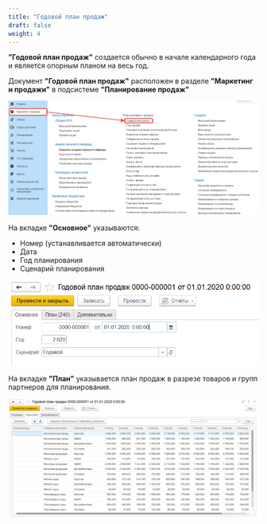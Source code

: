 ```yaml
---
title: "Годовой план продаж"
draft: false
weight: 4
---
```


**"Годовой план продаж"** создается обычно в начале календарного года и является опорным планом на весь год.

Документ **"Годовой план продаж"** расположен в разделе **"Маркетинг и продажи"** в подсистеме **"Планирование продаж"**

[![1][1]][1]

На вкладке **"Основное"** указываются:

- Номер (устанавливается автоматически)
- Дата
- Год планирования
- Сценарий планирования

[![2][2]][2]

На вкладке **"План"** указывается план продаж в разрезе товаров и групп партнеров для планирования.

[![3][3]][3]

[1]: 1.png
[2]: 2.png
[3]: 3.png
